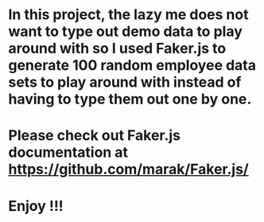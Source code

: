 # In this project, the lazy me does not want to type out demo data to play around with so I used Faker.js to generate 100 random employee data sets to play around with instead of having to type them out one by one.
# Please check out Faker.js documentation at https://github.com/marak/Faker.js/

# Enjoy !!!